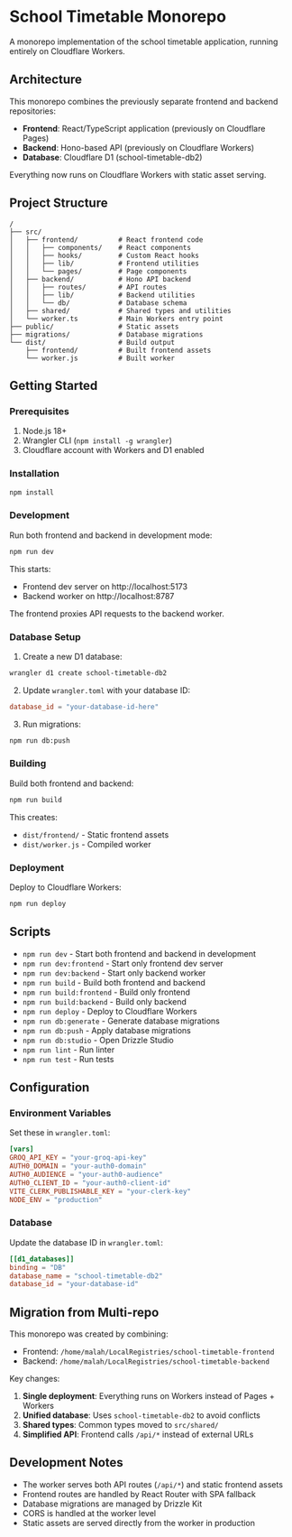 # School Timetable Monorepo

A monorepo implementation of the school timetable application, running entirely on Cloudflare Workers.

## Architecture

This monorepo combines the previously separate frontend and backend repositories:
- **Frontend**: React/TypeScript application (previously on Cloudflare Pages)
- **Backend**: Hono-based API (previously on Cloudflare Workers)
- **Database**: Cloudflare D1 (school-timetable-db2)

Everything now runs on Cloudflare Workers with static asset serving.

## Project Structure

```
/
├── src/
│   ├── frontend/          # React frontend code
│   │   ├── components/    # React components
│   │   ├── hooks/         # Custom React hooks
│   │   ├── lib/           # Frontend utilities
│   │   └── pages/         # Page components
│   ├── backend/           # Hono API backend
│   │   ├── routes/        # API routes
│   │   ├── lib/           # Backend utilities
│   │   └── db/            # Database schema
│   ├── shared/            # Shared types and utilities
│   └── worker.ts          # Main Workers entry point
├── public/                # Static assets
├── migrations/            # Database migrations
└── dist/                  # Build output
    ├── frontend/          # Built frontend assets
    └── worker.js          # Built worker
```

## Getting Started

### Prerequisites

1. Node.js 18+
2. Wrangler CLI (`npm install -g wrangler`)
3. Cloudflare account with Workers and D1 enabled

### Installation

```bash
npm install
```

### Development

Run both frontend and backend in development mode:

```bash
npm run dev
```

This starts:
- Frontend dev server on http://localhost:5173
- Backend worker on http://localhost:8787

The frontend proxies API requests to the backend worker.

### Database Setup

1. Create a new D1 database:
```bash
wrangler d1 create school-timetable-db2
```

2. Update `wrangler.toml` with your database ID:
```toml
database_id = "your-database-id-here"
```

3. Run migrations:
```bash
npm run db:push
```

### Building

Build both frontend and backend:

```bash
npm run build
```

This creates:
- `dist/frontend/` - Static frontend assets
- `dist/worker.js` - Compiled worker

### Deployment

Deploy to Cloudflare Workers:

```bash
npm run deploy
```

## Scripts

- `npm run dev` - Start both frontend and backend in development
- `npm run dev:frontend` - Start only frontend dev server
- `npm run dev:backend` - Start only backend worker
- `npm run build` - Build both frontend and backend
- `npm run build:frontend` - Build only frontend
- `npm run build:backend` - Build only backend
- `npm run deploy` - Deploy to Cloudflare Workers
- `npm run db:generate` - Generate database migrations
- `npm run db:push` - Apply database migrations
- `npm run db:studio` - Open Drizzle Studio
- `npm run lint` - Run linter
- `npm run test` - Run tests

## Configuration

### Environment Variables

Set these in `wrangler.toml`:

```toml
[vars]
GROQ_API_KEY = "your-groq-api-key"
AUTH0_DOMAIN = "your-auth0-domain"
AUTH0_AUDIENCE = "your-auth0-audience"
AUTH0_CLIENT_ID = "your-auth0-client-id"
VITE_CLERK_PUBLISHABLE_KEY = "your-clerk-key"
NODE_ENV = "production"
```

### Database

Update the database ID in `wrangler.toml`:

```toml
[[d1_databases]]
binding = "DB"
database_name = "school-timetable-db2"
database_id = "your-database-id"
```

## Migration from Multi-repo

This monorepo was created by combining:
- Frontend: `/home/malah/LocalRegistries/school-timetable-frontend`
- Backend: `/home/malah/LocalRegistries/school-timetable-backend`

Key changes:
1. **Single deployment**: Everything runs on Workers instead of Pages + Workers
2. **Unified database**: Uses `school-timetable-db2` to avoid conflicts
3. **Shared types**: Common types moved to `src/shared/`
4. **Simplified API**: Frontend calls `/api/*` instead of external URLs

## Development Notes

- The worker serves both API routes (`/api/*`) and static frontend assets
- Frontend routes are handled by React Router with SPA fallback
- Database migrations are managed by Drizzle Kit
- CORS is handled at the worker level
- Static assets are served directly from the worker in production